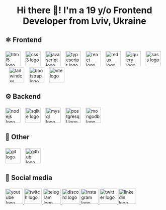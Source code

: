 <h1 align="center">Hi there 👋! I'm a 19 y/o Frontend Developer from Lviv, Ukraine</h1>

###

<h2 align="left">⚛️ Frontend</h2>

###

<div align="left">
  <img src="https://skillicons.dev/icons?i=html" height="48" alt="html5 logo"  />
  <img width="8" />
  <img src="https://skillicons.dev/icons?i=css" height="48" alt="css3 logo"  />
  <img width="8" />
  <img src="https://skillicons.dev/icons?i=js" height="48" alt="javascript logo"  />
  <img width="8" />
  <img src="https://skillicons.dev/icons?i=ts" height="48" alt="typescript logo"  />
  <img width="8" />
  <img src="https://skillicons.dev/icons?i=react" height="48" alt="react logo"  />
  <img width="8" />
  <img src="https://skillicons.dev/icons?i=redux" height="48" alt="redux logo"  />
  <img width="8" />
  <img src="https://skillicons.dev/icons?i=jquery" height="48" alt="jquery logo"  />
  <img width="8" />
  <img src="https://skillicons.dev/icons?i=sass" height="48" alt="sass logo"  />
  <img width="8" />
  <img src="https://skillicons.dev/icons?i=tailwind" height="48" alt="tailwindcss logo"  />
  <img width="8" />
  <img src="https://skillicons.dev/icons?i=bootstrap" height="48" alt="bootstrap logo"  />
  <img width="8" />
  <img src="https://skillicons.dev/icons?i=vite" height="48" alt="vite logo"  />
</div>

###

<h2 align="left">⚙️ Backend</h2>

###

<div align="left">
  <img src="https://skillicons.dev/icons?i=nodejs" height="48" alt="nodejs logo"  />
  <img width="8" />
  <img src="https://cdn.jsdelivr.net/gh/devicons/devicon/icons/sqlite/sqlite-original.svg" height="48" alt="sqlite logo"  />
  <img width="8" />
  <img src="https://skillicons.dev/icons?i=mysql" height="48" alt="mysql logo"  />
  <img width="8" />
  <img src="https://skillicons.dev/icons?i=postgres" height="48" alt="postgresql logo"  />
  <img width="8" />
  <img src="https://cdn.jsdelivr.net/gh/devicons/devicon/icons/mongodb/mongodb-original.svg" height="48" alt="mongodb logo"  />
</div>

###

<h2 align="left">🔗 Other</h2>

###

<div align="left">
  <img src="https://skillicons.dev/icons?i=git" height="48" alt="git logo"  />
  <img width="8" />
  <img src="https://skillicons.dev/icons?i=github" height="48" alt="github logo"  />
</div>

###

<h2 align="left">📱 Social media</h2>

###

<div align="left">
  <a href="https://www.youtube.com/@conceptbtw" target="_blank">
    <img src="https://raw.githubusercontent.com/maurodesouza/profile-readme-generator/master/src/assets/icons/social/youtube/default.svg" width="56" height="48" alt="youtube logo"  />
  </a>
  <a href="https://www.twitch.tv/conceptbytheway" target="_blank">
    <img src="https://raw.githubusercontent.com/maurodesouza/profile-readme-generator/master/src/assets/icons/social/twitch/default.svg" width="56" height="48" alt="twitch logo"  />
  </a>
  <a href="https://t.me/conceptbytheway" target="_blank">
    <img src="https://raw.githubusercontent.com/maurodesouza/profile-readme-generator/master/src/assets/icons/social/telegram/default.svg" width="56" height="48" alt="telegram logo"  />
  </a>
  <a href="https://discord.gg/PNQJQdxx9s" target="_blank">
    <img src="https://raw.githubusercontent.com/maurodesouza/profile-readme-generator/master/src/assets/icons/social/discord/default.svg" width="56" height="48" alt="discord logo"  />
  </a>
  <a href="https://www.instagram.com/conceptbytheway/" target="_blank">
    <img src="https://raw.githubusercontent.com/maurodesouza/profile-readme-generator/master/src/assets/icons/social/instagram/default.svg" width="56" height="48" alt="instagram logo"  />
  </a>
  <a href="https://x.com/conceptbtw" target="_blank">
    <img src="https://raw.githubusercontent.com/maurodesouza/profile-readme-generator/master/src/assets/icons/social/twitter/default.svg" width="56" height="48" alt="twitter logo"  />
  </a>
  <a href="https://www.linkedin.com/in/illiamovchko/" target="_blank">
    <img src="https://raw.githubusercontent.com/maurodesouza/profile-readme-generator/master/src/assets/icons/social/linkedin/default.svg" width="56" height="48" alt="linkedin logo"  />
  </a>
</div>

###

